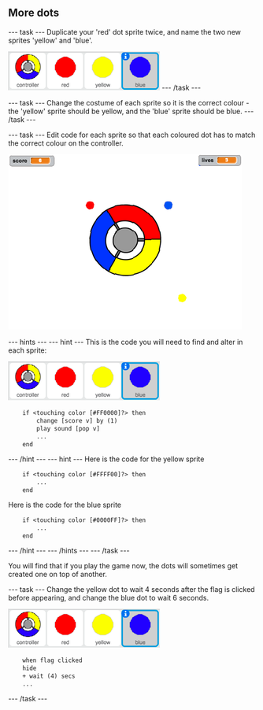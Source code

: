 ## More dots

--- task ---
Duplicate your 'red' dot sprite twice, and name the two new sprites 'yellow' and 'blue'.

![screenshot](images/dots-more-dots.png)
--- /task ---

--- task ---
Change the costume of each sprite so it is the correct colour - the 'yellow' sprite should be yellow, and the 'blue' sprite should be blue.
--- /task ---

--- task ---
Edit code for each sprite so that each coloured dot has to match the correct colour on the controller.

![screenshot](images/dots-all-test.png)

--- hints ---
--- hint ---
This is the code you will need to find and alter in each sprite:

![screenshot](images/dots-more-dots.png)

```blocks
	if <touching color [#FF0000]?> then
		change [score v] by (1)
		play sound [pop v]
        ...
	end
```
--- /hint ---
--- hint ---
Here is the code for the yellow sprite
```blocks
	if <touching color [#FFFF00]?> then
        ...
	end
```

Here is the code for the blue sprite
```blocks
	if <touching color [#0000FF]?> then
        ...
	end
```
--- /hint ---
--- /hints ---
--- /task ---

You will find that if you play the game now, the dots will sometimes get created one on top of another.

--- task ---
Change the yellow dot to wait 4 seconds after the flag is clicked before appearing, and change the blue dot to wait 6 seconds.

![screenshot](images/dots-more-dots.png)

```blocks
	when flag clicked
	hide
	+ wait (4) secs
    ...
```
--- /task ---
